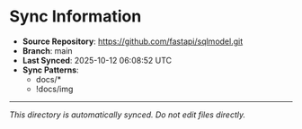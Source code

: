 # Sync Information

- **Source Repository**: https://github.com/fastapi/sqlmodel.git
- **Branch**: main
- **Last Synced**: 2025-10-12 06:08:52 UTC
- **Sync Patterns**:
  - docs/*
  - !docs/img

---
*This directory is automatically synced. Do not edit files directly.*
